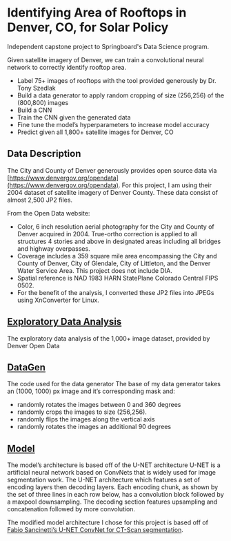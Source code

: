 # Identifying Area of Rooftops in Denver, CO, for Solar Policy 

Independent capstone project to Springboard's Data Science program. 

Given satellite imagery of Denver, we can train a convolutional neural network to correctly identify rooftop area. 

* Label 75+ images of rooftops with the tool provided generously by Dr. Tony Szedlak
* Build a data generator to apply random cropping of size (256,256) of the (800,800) images
* Build a CNN 
* Train the CNN given the generated data 
* Fine tune the model’s hyperparameters to increase model accuracy  
* Predict given all 1,800+ satellite images for Denver, CO

## Data Description 
The City and County of Denver generously provides open source data via [https://www.denvergov.org/opendata](https://www.denvergov.org/opendata). For this project, I am using their 2004 dataset of satellite imagery of Denver County. These data consist of almost 2,500 JP2 files. 

From the Open Data website:
* Color, 6 inch resolution aerial photography for the City and County of Denver acquired in 2004. True-ortho correction is applied to all structures 4 stories and above in designated areas including all bridges and highway overpasses.
* Coverage includes a 359 square mile area encompassing the City and County of Denver, City of Glendale, City of Littleton, and the Denver Water Service Area. This project does not include DIA.
* Spatial reference is NAD 1983 HARN StatePlane Colorado Central FIPS 0502.
* For the benefit of the analysis, I converted these JP2 files into JPEGs using XnConverter for Linux. 


## [Exploratory Data Analysis](https://github.com/thebbennett/rooftopNN/blob/master/Rooftop%20NN%20EDA.ipynb)
The exploratory data analysis of the 1,000+ image dataset, provided by Denver Open Data

## [DataGen](https://github.com/thebbennett/rooftopNN/blob/master/DataGen.ipynb)
The code used for the data generator
The base of my data generator takes an (1000, 1000) px  image and it’s corresponding mask and:
* randomly rotates the images between 0 and 360 degrees
* randomly crops the images to  size (256,256). 
* randomly flips the images along the vertical axis
* randomly rotates the images an additional 90 degrees

## [Model](https://github.com/thebbennett/rooftopNN/blob/master/model.py)
The model’s architecture is based off of the U-NET architecture U-NET is a artificial neural network based on ConvNets that is widely used for image segmentation work. The U-NET architecture which features a set of encoding layers then decoding layers. Each encoding chunk, as shown by the set of three lines in each row below, has a convolution block followed by a maxpool downsampling. The decoding section features upsampling and concatenation followed by more convolution. 

The modified model architecture I chose for this project is based off of [Fabio Sancinetti’s U-NET ConvNet for CT-Scan segmentation](https://medium.com/@fabio.sancinetti/u-net-convnet-for-ct-scan-segmentation-6cc0d465eed3). 






